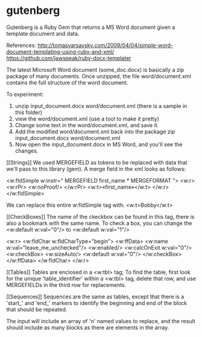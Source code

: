 gutenberg
=========

Gutenberg is a Ruby Gem that returns a MS Word document given a template document and data.


References: 
  http://tomasvarsavsky.com/2009/04/04/simple-word-document-templating-using-ruby-and-xml/
  https://github.com/jawspeak/ruby-docx-templater

The latest Microsoft Word document (some_doc.docx) is basically a zip package of many documents. Once unzipped,
the file word/document.xml contains the full structure of the word document.

To experiment:
  1. unzip input_document.docx word/document.xml   (there is a sample in this folder)
  2. view the word/document.xml (use a tool to make it pretty)
  3. Change some text in the word/document.xml, and save it.
  4. Add the modified word/document.xml back into the package
    zip input_document.docx word/document.xml 
  5. Now open the input_document.docx in MS Word, and you'll see the changes.

[[Strings]]
We used MERGEFIELD as tokens to be replaced with data that we'll pass to this library (gem).  A merge field in
the xml looks as follows:

  <w:fldSimple w:instr=" MERGEFIELD first_name \* MERGEFORMAT ">
    <w:r>
      <w:rPr>
        <w:noProof/>
      </w:rPr>
      <w:t>«first_name»</w:t>
    </w:r>
  </w:fldSimple>

We can replace this entire w:fldSimple tag with:
  <w:t>Bobby</w:t>

[[CheckBoxes]]
The name of the ckeckbox can be found in this tag, there is also a bookmark with the same name.
To check a box, you can change the <w:default w:val="0"/> to <w:default w:val="1"/>

  <w:r>
    <w:fldChar w:fldCharType="begin">
      <w:ffData>
        <w:name w:val="leave_me_unchecked"/>
        <w:enabled/>
        <w:calcOnExit w:val="0"/>
        <w:checkBox>
          <w:sizeAuto/>
          <w:default w:val="0"/>
        </w:checkBox>
      </w:ffData>
    </w:fldChar>
  </w:r>

[[Tables]]
Tables are enclosed in a <w:tbl> tag;  To find the table, first look for the unique 'table_identifier' 
within a <w:tbl> tag, delete that row, and use MERGEFIELDs in the third row for replacements.

[[Sequences]]
Sequences are the same as tables, except that there is a 'start_' and 'end_' markers to identify the beginning
and end of the block that should be repeated.  

The input will include an array of 'n' named values to replace, and the result should include as many blocks 
as there are elements in the array.

